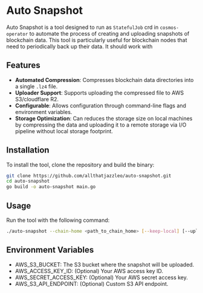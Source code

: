 # Auto Snapshot

Auto Snapshot is a tool designed to run as `StatefulJob` crd in `cosmos-operator` to automate the process of creating and uploading snapshots of blockchain data. This tool is particularly useful for blockchain nodes that need to periodically back up their data. It should work with

## Features

- **Automated Compression**: Compresses blockchain data directories into a single `.lz4` file.
- **Uploader Support**: Supports uploading the compressed file to AWS S3/cloudflare R2.
- **Configurable**: Allows configuration through command-line flags and environment variables.
- **Storage Optimization**: Can reduces the storage size on local machines by compressing the data and uploading it to a remote storage via I/O pipeline without local storage footprint.


## Installation

To install the tool, clone the repository and build the binary:

```sh
git clone https://github.com/allthatjazzleo/auto-snapshot.git
cd auto-snapshot
go build -o auto-snapshot main.go
```

## Usage

Run the tool with the following command:
```sh
./auto-snapshot --chain-home <path_to_chain_home> [--keep-local] [--uploader <uploader_type>]
```

## Environment Variables

* AWS_S3_BUCKET: The S3 bucket where the snapshot will be uploaded.
* AWS_ACCESS_KEY_ID: (Optional) Your AWS access key ID.
* AWS_SECRET_ACCESS_KEY: (Optional) Your AWS secret access key.
* AWS_S3_API_ENDPOINT: (Optional) Custom S3 API endpoint.